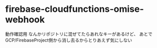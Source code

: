 # firebase-cloudfunctions-omise-webhook

動作確認用
なんかリポジトリに混ぜてたらあれなキーがあるけど、
あとでGCP/FirebaseProject側から消し去るからとりあえず気にしない
